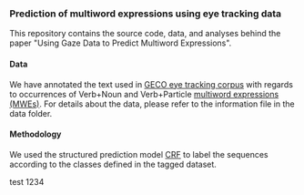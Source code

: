 ### Prediction of multiword expressions using eye tracking data

This repository contains the source code, data, and analyses behind the paper "Using Gaze Data to Predict Multiword Expressions".

#### Data

We have annotated the text used in [GECO eye tracking corpus](http://expsy.ugent.be/downloads/geco/) with regards to occurrences of Verb+Noun and Verb+Particle [multiword expressions (MWEs)](https://en.wikipedia.org/wiki/Multiword_expression). For details about the data, please refer to the information file in the data folder.

#### Methodology 

We used the structured prediction model [CRF](https://en.wikipedia.org/wiki/Conditional_random_field) to label the sequences according to the classes defined in the tagged dataset. 

test 1234
